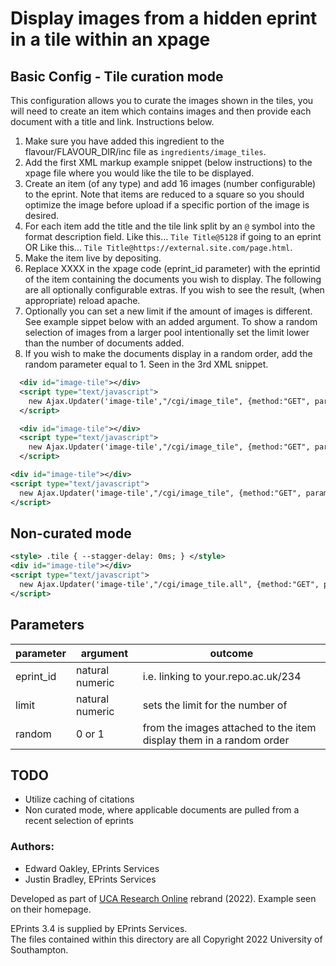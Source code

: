 # Display images from a hidden eprint in a tile within an xpage


## Basic Config - Tile curation mode 
This configuration allows you to curate the images shown in the tiles, you will need to create an item which contains images and then provide each document with a title and link. Instructions below.  


1. Make sure you have added this ingredient to the flavour/FLAVOUR_DIR/inc file as `ingredients/image_tiles`.
2.  Add the first XML markup example snippet (below instructions) to the xpage file where you would like the tile to be displayed. 
3. Create an item (of any type) and add 16 images (number configurable) to the eprint. Note that items are reduced to a square so you should optimize the image before upload if a specific portion of the image is desired.
4. For each item add the title and the tile link split by an `@` symbol into the format description field. Like this... `Tile Title@5128` if going to an eprint OR Like this... `Tile Title@https://external.site.com/page.html`.  
5. Make the item live by depositing.
6. Replace XXXX in the xpage code (eprint_id parameter) with the eprintid of the item containing the documents you wish to display. The following are all optionally configurable extras. If you wish to see the result, (when appropriate) reload apache.
7. Optionally you can set a new limit if the amount of images is different. See example sippet below with an added argument. To show a random selection of images from a larger pool intentionally set the limit lower than the number of documents added.
8. If you wish to make the documents display in a random order, add the random parameter equal to 1. Seen in the 3rd XML snippet. 

```XML
  <div id="image-tile"></div>
  <script type="text/javascript">
    new Ajax.Updater('image-tile',"/cgi/image_tile", {method:"GET", parameters:"eprint_id=XXXX"});
  </script>
```
  
```XML
  <div id="image-tile"></div>
  <script type="text/javascript">
    new Ajax.Updater('image-tile',"/cgi/image_tile", {method:"GET", parameters:"eprint_id=XXXX&amp;limit=X"});
  </script>
```

```XML
<div id="image-tile"></div>
<script type="text/javascript">
  new Ajax.Updater('image-tile',"/cgi/image_tile", {method:"GET", parameters:"eprint_id=XXXX&amp;limit=21&amp;random=1"});
</script>
```

## Non-curated mode 

```XML
<style> .tile { --stagger-delay: 0ms; } </style>
<div id="image-tile"></div>
<script type="text/javascript">
  new Ajax.Updater('image-tile',"/cgi/image_tile.all", {method:"GET", parameters:"limit=16&amp;random=1"});
</script>
```


## Parameters

| parameter | argument | outcome |
| ----------- | ----------- | ----------- |
| eprint_id | natural numeric | i.e. linking to your.repo.ac.uk/234 |
| limit | natural numeric | sets the limit for the number of |
| random | 0 or 1 | from the images attached to the item display them in a random order |


## TODO  
- Utilize caching of citations   
- Non curated mode, where applicable documents are pulled from a recent selection of eprints  



### Authors:
- Edward Oakley, EPrints Services
- Justin Bradley, EPrints Services

Developed as part of [UCA Research Online](https://research.uca.ac.uk/) rebrand (2022). Example seen on their homepage. 

EPrints 3.4 is supplied by EPrints Services.  
The files contained within this directory are all Copyright 2022 University of Southampton.  
